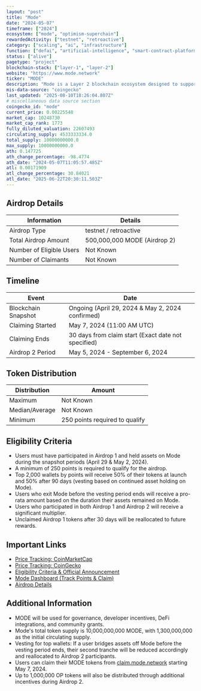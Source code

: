 ```yaml
---
layout: "post"
title: "Mode"
date: "2024-05-07"
timeframe: ["2024"]
ecosystem: ["mode", "optimism-superchain"]
rewardedActivity: ["testnet", "retroactive"]
category: ["scaling", "ai", "infrastructure"]
function: ["defai", "artificial-intelligence", "smart-contract-platform", "blockchain"]
status: ["alive"]
pagetype: "project"
blockchain-stack: ["layer-1", "layer-2"]
website: "https://www.mode.network"
ticker: "MODE"
description: "Mode is a Layer 2 blockchain ecosystem designed to support DeFi and dApps with high scalability, low costs, and deep integrations with the Optimism Superchain."
mis-data-source: "coingecko"
last_updated: "2025-08-10T18:26:04.807Z"
# miscellaneous data source section
coingecko_id: "mode"
current_price: 0.00225548
market_cap: 10248730
market_cap_rank: 1773
fully_diluted_valuation: 22607493
circulating_supply: 4533333334.0
total_supply: 10000000000.0
max_supply: 10000000000.0
ath: 0.147725
ath_change_percentage: -98.4774
ath_date: "2024-05-07T11:05:57.485Z"
atl: 0.00171909
atl_change_percentage: 30.84021
atl_date: "2025-06-22T20:30:11.503Z"
---
```


## Airdrop Details

| Information              | Details                      |
| ------------------------ | ---------------------------- |
| Airdrop Type             | testnet / retroactive        |
| Total Airdrop Amount     | 500,000,000 MODE (Airdrop 2) |
| Number of Eligible Users | Not Known                    |
| Number of Claimants      | Not Known                    |

## Timeline

| Event               | Date                                                |
| ------------------- | --------------------------------------------------- |
| Blockchain Snapshot | Ongoing (April 29, 2024 & May 2, 2024 confirmed)    |
| Claiming Started    | May 7, 2024 (11:00 AM UTC)                          |
| Claiming Ends       | 30 days from claim start (Exact date not specified) |
| Airdrop 2 Period    | May 5, 2024 - September 6, 2024                     |

## Token Distribution

| Distribution   | Amount                         |
| -------------- | ------------------------------ |
| Maximum        | Not Known                      |
| Median/Average | Not Known                      |
| Minimum        | 250 points required to qualify |

## Eligibility Criteria

- Users must have participated in Airdrop 1 and held assets on Mode during the snapshot periods (April 29 & May 2, 2024).
- A minimum of 250 points is required to qualify for the airdrop.
- Top 2,000 wallets by points will receive 50% of their tokens at launch and 50% after 90 days (vesting based on continued asset holding on Mode).
- Users who exit Mode before the vesting period ends will receive a pro-rata amount based on the duration their assets remained on Mode.
- Users who participated in both Airdrop 1 and Airdrop 2 will receive a significant multiplier.
- Unclaimed Airdrop 1 tokens after 30 days will be reallocated to future rewards.

## Important Links

- [Price Tracking: CoinMarketCap](https://coinmarketcap.com/currencies/mode)
- [Price Tracking: CoinGecko](https://www.coingecko.com/en/coins/mode)
- [Eligibility Criteria & Official Announcement](https://mode.mirror.xyz/2Aom53lrot8KQ143u8lCfyYvTOkR7LJcIChoyP1Q4wI)
- [Mode Dashboard (Track Points & Claim)](https://app.mode.network/)
- [Airdrop Details](https://www.mode.network/about-the-airdrop)

## Additional Information

- MODE will be used for governance, developer incentives, DeFi integrations, and community grants.
- Mode's total token supply is 10,000,000,000 MODE, with 1,300,000,000 as the initial circulating supply.
- Vesting for top wallets: If a user bridges assets off Mode before the vesting period ends, their second tranche will be reduced accordingly and reallocated to Airdrop 2 participants.
- Users can claim their MODE tokens from [claim.mode.network](https://claim.mode.network) starting May 7, 2024.
- Up to 1,000,000 OP tokens will also be distributed through additional incentives during Airdrop 2.